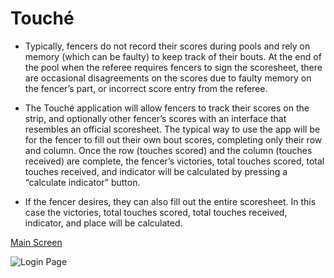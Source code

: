 # Touché

* Typically, fencers do not record their scores during pools and rely on memory (which can be faulty) to keep track of their bouts. At the end of the pool when the referee requires fencers to sign the scoresheet, there are occasional disagreements on the scores due to faulty memory on the fencer’s part, or incorrect score entry from the referee.

* The Touché application will allow fencers to track their scores on the strip, and optionally other fencer’s scores with an interface that resembles an official scoresheet. The typical way to use the app will be for the fencer to fill out their own bout scores, completing only their row and column.  Once the row (touches scored) and the column (touches received) are complete, the fencer’s victories, total touches scored, total touches received, and indicator will be calculated by pressing a “calculate indicator” button.

*	If the fencer desires, they can also fill out the entire scoresheet.  In this case the victories, total touches scored, total touches received, indicator, and place will be calculated.

[Main Screen](com/olympic/cis143/touche/img/screen1.PNG)

![Login Page](public/images/opening-page.gif)